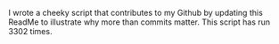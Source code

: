 I wrote a cheeky script that contributes to my Github by updating this ReadMe to illustrate why more than commits matter. This script has run 3302 times.